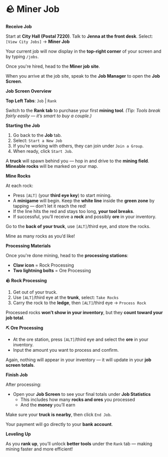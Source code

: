 # 🪨 Miner Job

**Receive Job**

Start at **City Hall (Postal 7220)**. Talk to **Jenna at the front desk**. Select: `[View City Jobs]` → **Miner Job**

Your current job will now display in the **top-right corner** of your screen and by typing `/jobs`.

Once you're hired, head to the **Miner job site**.

When you arrive at the job site, speak to the **Job Manager** to open the **Job Screen**.

**Job Screen Overview**

**Top Left Tabs**: `Job` | `Rank`

Switch to the **Rank tab** to purchase your first **mining tool**. _(Tip: Tools break fairly easily — it’s smart to buy a couple.)_

**Starting the Job**

1. Go back to the **Job** tab.
2. Select: `Start a New Job`
3. If you’re working with others, they can join under `Join a Group`.
4. When ready, click `Start Job`.

A **truck** will spawn behind you — hop in and drive to the **mining field**. **Mineable rocks** will be marked on your map.

**Mine Rocks**

At each rock:

* Press `[ALT]` (your **third eye key**) to start mining.
* A **minigame** will begin. Keep the **white line** inside the **green zone** by tapping — don’t let it reach the red!
* If the line hits the red and stays too long, **your tool breaks**.
* If successful, you’ll receive a **rock** and possibly **ore** in your inventory.

Go to the **back of your truck**, use `[ALT]`/third eye, and store the rocks.

Mine as many rocks as you’d like!

**Processing Materials**

Once you're done mining, head to the **processing stations**:

* **Claw icon** = Rock Processing
* **Two lightning bolts** = Ore Processing

**🪨 Rock Processing**

1. Get out of your truck.
2. Use `[ALT]`/third eye at the **trunk**, select: `Take Rocks`
3. Carry the rock to the **ledge**, then `[ALT]`/third eye → `Process Rock`

Processed rocks **won’t show in your inventory**, but they **count toward your job total**.

**⛏️ Ore Processing**

* At the ore station, press `[ALT]`/third eye and select the **ore** in your inventory.
* Input the amount you want to process and confirm.

Again, nothing will appear in your inventory — it will update in your **job screen totals**.

**Finish Job**

After processing:

* Open your **Job Screen** to see your final totals under **Job Statistics**
  * This includes how many **rocks and ores** you processed
  * And the **money** you’ll earn

Make sure your **truck is nearby**, then click `End Job`.

Your payment will go directly to your **bank account**.

**Leveling Up**

As you **rank up**, you’ll unlock **better tools** under the `Rank` tab — making mining faster and more efficient!
